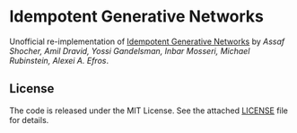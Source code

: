 # Idempotent Generative Networks

Unofficial re-implementation of [Idempotent Generative Networks](https://arxiv.org/abs/2311.01462) by *Assaf Shocher, Amil Dravid, Yossi Gandelsman, Inbar Mosseri, Michael Rubinstein, Alexei A. Efros*.

## License
The code is released under the MIT License. See the attached [LICENSE](./LICENSE) file for details.
